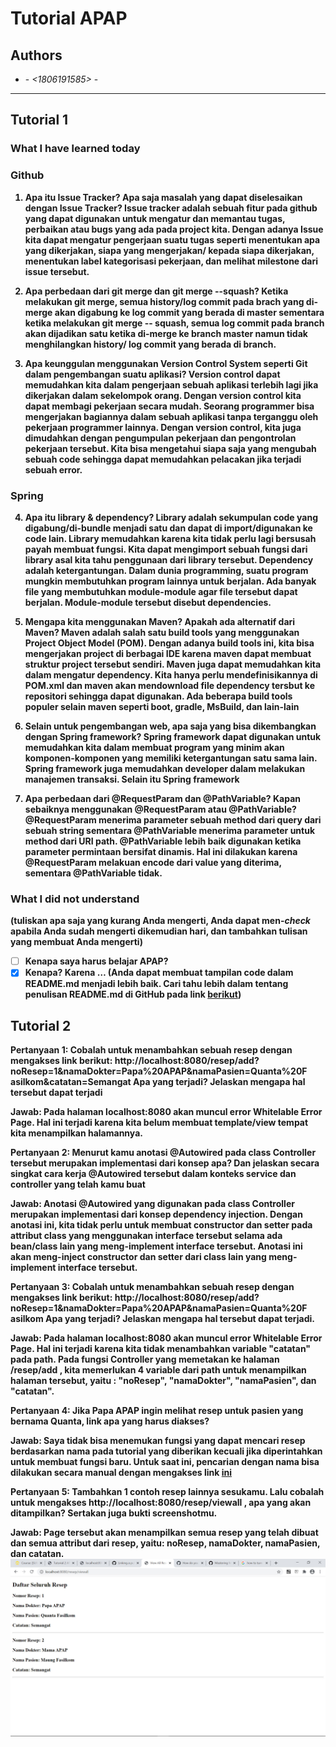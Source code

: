 # Tutorial APAP

## Authors

* **<Sulthan Zahran>** - *<1806191585>* - *<B>*

---
## Tutorial 1
### What I have learned today
### Github
1. Apa itu Issue Tracker? Apa saja masalah yang dapat diselesaikan dengan Issue Tracker?
 Issue tracker adalah sebuah fitur pada github yang dapat digunakan untuk mengatur dan memantau 
 tugas, perbaikan atau bugs yang ada pada project kita. Dengan adanya Issue kita dapat mengatur
 pengerjaan suatu tugas seperti menentukan apa yang dikerjakan, siapa yang mengerjakan/ kepada
 siapa dikerjakan, menentukan label kategorisasi pekerjaan, dan melihat milestone dari issue
 tersebut.
 
2. Apa perbedaan dari git merge dan git merge --squash?
Ketika melakukan git merge, semua history/log commit pada brach yang di-merge akan digabung ke log
commit yang berada di master sementara ketika melakukan git merge -- squash, semua log commit pada
branch akan dijadikan satu ketika di-merge ke branch master namun tidak menghilangkan history/
log commit yang berada di branch.

3. Apa keunggulan menggunakan Version Control System seperti Git dalam pengembangan suatu
aplikasi?
Version control dapat memudahkan kita dalam pengerjaan sebuah aplikasi terlebih lagi jika dikerjakan
dalam sekelompok orang. Dengan version control kita dapat membagi pekerjaan secara mudah. Seorang
programmer bisa mengerjakan bagiannya dalam sebuah aplikasi tanpa terganggu oleh pekerjaan
programmer lainnya. Dengan version control, kita juga dimudahkan dengan pengumpulan pekerjaan dan
pengontrolan pekerjaan tersebut. Kita bisa mengetahui siapa saja yang mengubah sebuah code sehingga
dapat memudahkan pelacakan jika terjadi sebuah error.

### Spring
4. Apa itu library & dependency?
Library adalah sekumpulan code yang digabung/di-bundle menjadi satu dan dapat di import/digunakan
ke code lain. Library memudahkan karena kita tidak perlu lagi bersusah payah membuat fungsi. Kita
dapat mengimport sebuah fungsi dari library asal kita tahu penggunaan dari library tersebut.
Dependency adalah ketergantungan. Dalam dunia programming, suatu program mungkin membutuhkan program
lainnya untuk berjalan. Ada banyak file yang membutuhkan module-module agar file tersebut dapat
berjalan. Module-module tersebut disebut dependencies.

5. Mengapa kita menggunakan Maven? Apakah ada alternatif dari Maven?
Maven adalah salah satu build tools yang menggunakan Project Object Model (POM). Dengan adanya 
build tools ini, kita bisa mengerjakan project di berbagai IDE karena maven dapat membuat struktur
project tersebut sendiri. Maven juga dapat memudahkan kita dalam mengatur dependency. Kita hanya
perlu mendefinisikannya di POM.xml dan maven akan mendownload file dependency tersbut ke repositori
sehingga dapat digunakan. Ada beberapa build tools populer selain maven seperti boot, gradle, 
MsBuild, dan lain-lain

6. Selain untuk pengembangan web, apa saja yang bisa dikembangkan dengan Spring framework?
Spring framework dapat digunakan untuk memudahkan kita dalam membuat program yang minim akan
komponen-komponen yang memiliki ketergantungan satu sama lain. Spring framework juga memudahkan
developer dalam melakukan manajemen transaksi. Selain itu Spring framework 

7. Apa perbedaan dari @RequestParam dan @PathVariable? Kapan sebaiknya menggunakan
@RequestParam atau @PathVariable?
@RequestParam menerima parameter sebuah method dari query dari sebuah string sementara @PathVariable
menerima parameter untuk method dari URI path. @PathVariable lebih baik digunakan ketika parameter
permintaan bersifat dinamis. Hal ini dilakukan karena @RequestParam melakuan encode dari value
yang diterima, sementara @PathVariable tidak.

### What I did not understand
(tuliskan apa saja yang kurang Anda mengerti, Anda dapat men-_check_ apabila Anda sudah mengerti
dikemudian hari, dan tambahkan tulisan yang membuat Anda mengerti)
- [ ] Kenapa saya harus belajar APAP?
- [x] Kenapa?
 Karena …
(Anda dapat membuat tampilan code dalam README.md menjadi lebih baik. Cari tahu lebih dalam
tentang penulisan README.md di GitHub pada link
[berikut](https://help.github.com/en/articles/basic-writing-and-formatting-syntax))

## Tutorial 2
Pertanyaan 1: Cobalah untuk menambahkan sebuah resep dengan mengakses link berikut:
http://localhost:8080/resep/add?noResep=1&namaDokter=Papa%20APAP&namaPasien=Quanta%20F
asilkom&catatan=Semangat
Apa yang terjadi? Jelaskan mengapa hal tersebut dapat terjadi

Jawab:
Pada halaman localhost:8080 akan muncul error Whitelable Error Page. Hal ini terjadi karena kita
belum membuat template/view tempat kita menampilkan halamannya.

Pertanyaan 2: Menurut kamu anotasi @Autowired pada class Controller tersebut merupakan
implementasi dari konsep apa? Dan jelaskan secara singkat cara kerja @Autowired tersebut dalam
konteks service dan controller yang telah kamu buat

Jawab:
Anotasi @Autowired yang digunakan pada class Controller merupakan implementasi dari konsep dependency
injection. Dengan anotasi ini, kita tidak perlu untuk membuat constructor dan setter pada attribut
class yang menggunakan interface tersebut selama ada bean/class lain yang meng-implement interface
tersebut. Anotasi ini akan meng-inject constructor dan setter dari class lain yang meng-implement
interface tersebut.

Pertanyaan 3: Cobalah untuk menambahkan sebuah resep dengan mengakses link berikut:
http://localhost:8080/resep/add?noResep=1&namaDokter=Papa%20APAP&namaPasien=Quanta%20F
asilkom Apa yang terjadi? Jelaskan mengapa hal tersebut dapat terjadi.

Jawab:
Pada halaman localhost:8080 akan muncul error Whitelable Error Page. Hal ini terjadi karena kita
tidak menambahkan variable "catatan" pada path. Pada fungsi Controller yang memetakan ke halaman 
/resep/add , kita memerlukan 4 variable dari path untuk menampilkan halaman tersebut, yaitu : 
"noResep", "namaDokter", "namaPasien", dan "catatan".

Pertanyaan 4: Jika Papa APAP ingin melihat resep untuk pasien yang bernama Quanta, link apa yang
harus diakses?

Jawab:
Saya tidak bisa menemukan fungsi yang dapat mencari resep berdasarkan nama pada tutorial yang
diberikan kecuali jika diperintahkan untuk membuat fungsi baru. Untuk saat ini, pencarian dengan
nama bisa dilakukan secara manual dengan mengakses link [ini](http://localhost:8080/resep/viewall)

Pertanyaan 5: Tambahkan 1 contoh resep lainnya sesukamu. Lalu cobalah untuk mengakses
http://localhost:8080/resep/viewall , apa yang akan ditampilkan? Sertakan juga bukti screenshotmu.

Jawab:
Page tersebut akan menampilkan semua resep yang telah dibuat dan semua attribut dari resep, yaitu:
noResep, namaDokter, namaPasien, dan catatan.
![](images/no5.jpg)

